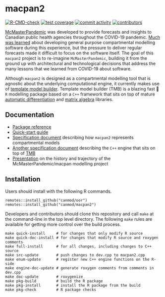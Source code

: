 # macpan2

<!-- badges: start -->
[![R-CMD-check](https://github.com/canmod/macpan2/actions/workflows/R-CMD-check.yaml/badge.svg)](https://github.com/canmod/macpan2/actions/workflows/R-CMD-check.yaml)
[![test coverage](https://byob.yarr.is/canmod/macpan2/coverage)](https://github.com/canmod/macpan2/actions/workflows/test-coverage.yaml)
[![commit activity](https://img.shields.io/github/commit-activity/m/canmod/macpan2)](https://github.com/canmod/macpan2/commits)
[![contributors](https://img.shields.io/github/contributors/canmod/macpan2)](https://github.com/canmod/macpan2/graphs/contributors)

[McMasterPandemic](https://github.com/mac-theobio/McMasterPandemic) was developed to provide forecasts and insights to Canadian public health agencies throughout the COVID-19 pandemic. [Much was learned](https://canmod.github.io/macpan-book/index.html#vision-and-direction) about developing general purpose compartmental modelling software during this experience, but the pressure to deliver regular forecasts made it difficult to focus on the software itself. The goal of this `macpan2` project is to re-imagine `McMasterPandemic`, building it from the ground up with architectural and technological decisions that address the many lessons that we learned from COVID-19 about software.

Although `macpan2` is designed as a compartmental modelling tool that is agnostic about the underlying computational engine, it currently makes use of [template model builder](https://github.com/kaskr/adcomp). Template model builder (TMB) is a blazing fast :rocket: `R` modelling package based on a `C++` framework that sits on top of mature [automatic differentiation](https://cppad.readthedocs.io/en/latest/user_guide.html) and [matrix algebra](http://eigen.tuxfamily.org/index.php?title=Main_Page) libraries.

## Documentation

* [Package reference](https://canmod.github.io/macpan2)
* [Quick-start guide](https://canmod.github.io/macpan2/articles/quickstart)
* [Specification document](https://canmod.github.io/macpan2/articles/model_definitions) describing how `macpan2` represents compartmental models
* [Another specification document](https://canmod.github.io/macpan2/articles/cpp_side) describing the `C++` engine that sits on top of [TMB](https://github.com/kaskr/adcomp)
* [Presentation](https://canmod.net/misc/macpan2_presentation) on the history and trajectory of the McMasterPandemic/macpan modelling project

## Installation

Users should install with the following R commands.

```
remotes::install_github("canmod/oor")
remotes::install_github("canmod/macpan2")
```

Developers and contributors should clone this repository and call `make` at the command-line in the top level directory. The following `make` rules are available for getting more control over the build process.

```
make quick-install     # for changes that only modify R source
make quick-doc-install # for changes that modify R source and roxygen comments
make full-install      # for all changes, including changes to C++ source
make src-update        # push changes to dev.cpp to macpan2.cpp
make enum-update       # register new C++ engine functions on the R-side
make engine-doc-update # generate roxygen comments from comments in dev.cpp
make doc-update        # roxygenize
make pkg-build         # build the R package
make pkg-install       # install the R package from the build
make pkg-check         # R package checks
```
